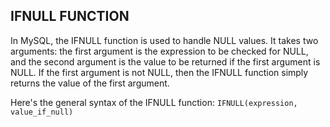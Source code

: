 ## IFNULL FUNCTION
In MySQL, the IFNULL function is used to handle NULL values. It takes two arguments: the first argument is the expression to be checked for NULL, and the second argument is the value to be returned if the first argument is NULL. If the first argument is not NULL, then the IFNULL function simply returns the value of the first argument.

Here's the general syntax of the IFNULL function:
`IFNULL(expression, value_if_null)`
